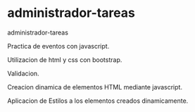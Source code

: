 # administrador-tareas
administrador-tareas

Practica de eventos con javascript.

Utilizacion de html y css con bootstrap.

Validacion.

Creacion dinamica de elementos HTML mediante javascript.

Aplicacion de Estilos a los elementos creados dinamicamente. 

